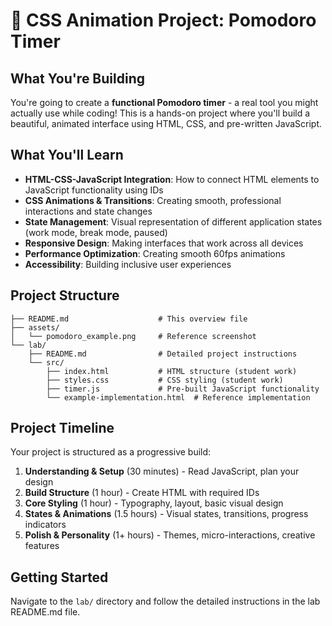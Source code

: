# 🍅 CSS Animation Project: Pomodoro Timer

## What You're Building

You're going to create a **functional Pomodoro timer** - a real tool you might actually use while coding! This is a hands-on project where you'll build a beautiful, animated interface using HTML, CSS, and pre-written JavaScript.

## What You'll Learn

- **HTML-CSS-JavaScript Integration**: How to connect HTML elements to JavaScript functionality using IDs
- **CSS Animations & Transitions**: Creating smooth, professional interactions and state changes
- **State Management**: Visual representation of different application states (work mode, break mode, paused)
- **Responsive Design**: Making interfaces that work across all devices
- **Performance Optimization**: Creating smooth 60fps animations
- **Accessibility**: Building inclusive user experiences

## Project Structure

```
├── README.md                    # This overview file
├── assets/
│   └── pomodoro_example.png     # Reference screenshot
└── lab/
    ├── README.md                # Detailed project instructions
    └── src/
        ├── index.html           # HTML structure (student work)
        ├── styles.css           # CSS styling (student work)
        ├── timer.js             # Pre-built JavaScript functionality
        └── example-implementation.html  # Reference implementation
```

## Project Timeline

Your project is structured as a progressive build:

1. **Understanding & Setup** (30 minutes) - Read JavaScript, plan your design
2. **Build Structure** (1 hour) - Create HTML with required IDs
3. **Core Styling** (1 hour) - Typography, layout, basic visual design
4. **States & Animations** (1.5 hours) - Visual states, transitions, progress indicators
5. **Polish & Personality** (1+ hours) - Themes, micro-interactions, creative features

## Getting Started

Navigate to the `lab/` directory and follow the detailed instructions in the lab README.md file.